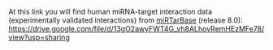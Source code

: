 At this link you will find human miRNA-target interaction data (experimentally validated interactions) from [miRTarBase]([url](https://mirtarbase.cuhk.edu.cn/)) (release 8.0):
https://drive.google.com/file/d/13gO2awyFWT4G_vh8ALhovRemHEzMFe78/view?usp=sharing

